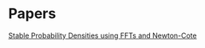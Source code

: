 # Papers

[Stable Probability Densities using FFTs and Newton-Cote](./Stable%20Probability%20Densities%20using%20FFTs%20and%20Newton-Cote.pdf)
